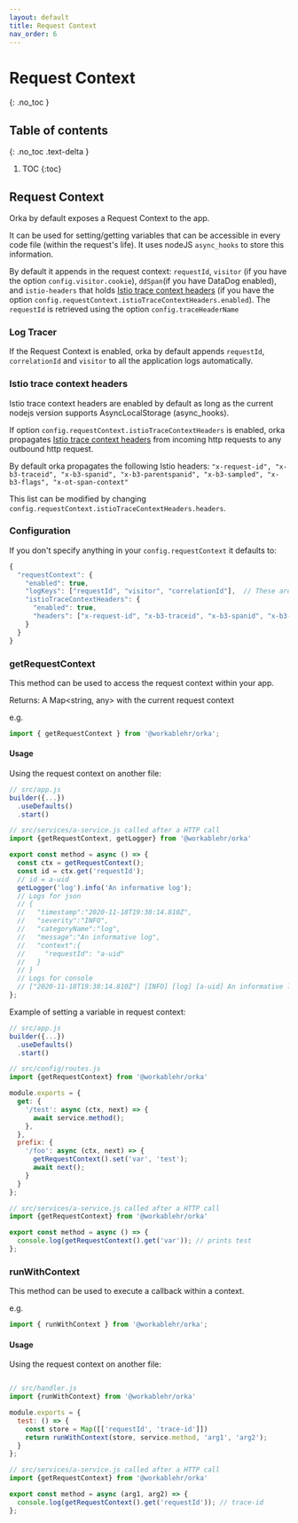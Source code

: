 ```yaml
---
layout: default
title: Request Context
nav_order: 6
---
```


# Request Context
{: .no_toc }

## Table of contents
{: .no_toc .text-delta }

1. TOC
{:toc}

## Request Context

Orka by default exposes a Request Context to the app.

It can be used for setting/getting variables that can be accessible in every code file (within the request's life). It uses nodeJS `async_hooks` to store this information.

By default it appends in the request context: `requestId`, `visitor` (if you have the option `config.visitor.cookie`), `ddSpan`(if you have DataDog enabled),
and `istio-headers` that holds [Istio trace context headers](https://istio.io/latest/docs/tasks/observability/distributed-tracing/overview/#trace-context-propagation) (if you have the option `config.requestContext.istioTraceContextHeaders.enabled`).
The `requestId` is retrieved using the option `config.traceHeaderName`

### Log Tracer

If the Request Context is enabled, orka by default appends `requestId`, `correlationId` and `visitor` to all the application logs automatically.

### Istio trace context headers

Istio trace context headers are enabled by default as long as the current nodejs version supports AsyncLocalStorage (async_hooks).

If option `config.requestContext.istioTraceContextHeaders` is enabled, orka propagates [Istio trace context headers](https://istio.io/latest/docs/tasks/observability/distributed-tracing/overview/#trace-context-propagation)
from incoming http requests to any outbound http request.

By default orka propagates the following Istio headers:
`"x-request-id", "x-b3-traceid", "x-b3-spanid", "x-b3-parentspanid", "x-b3-sampled", "x-b3-flags", "x-ot-span-context"`

This list can be modified by changing `config.requestContext.istioTraceContextHeaders.headers`.

### Configuration

If you don't specify anything in your `config.requestContext` it defaults to:

```js
{
  "requestContext": {
    "enabled": true,
    "logKeys": ["requestId", "visitor", "correlationId"],  // These are the keys that will be appended automatically to your logs
    "istioTraceContextHeaders": {
      "enabled": true,
      "headers": ["x-request-id", "x-b3-traceid", "x-b3-spanid", "x-b3-parentspanid", "x-b3-sampled", "x-b3-flags", "x-ot-span-context"]
    }
  }
}
```

### getRequestContext

This method can be used to access the request context within your app.

Returns:
A Map<string, any> with the current request context

e.g.

```js
import { getRequestContext } from '@workablehr/orka';
```

#### Usage

Using the request context on another file:

```js
// src/app.js
builder({...})
  .useDefaults()
  .start()

// src/services/a-service.js called after a HTTP call
import {getRequestContext, getLogger} from '@workablehr/orka'

export const method = async () => {
  const ctx = getRequestContext();
  const id = ctx.get('requestId');
  // id = a-uid
  getLogger('log').info('An informative log');
  // Logs for json
  // {
  //   "timestamp":"2020-11-18T19:38:14.810Z",
  //   "severity":"INFO",
  //   "categoryName":"log",
  //   "message":"An informative log",
  //   "context":{
  //     "requestId": "a-uid"
  //   }
  // }
  // Logs for console
  // ["2020-11-18T19:38:14.810Z"] [INFO] [log] [a-uid] An informative log
};
```

Example of setting a variable in request context:

```js
// src/app.js
builder({...})
  .useDefaults()
  .start()

// src/config/routes.js
import {getRequestContext} from '@workablehr/orka'

module.exports = {
  get: {
    '/test': async (ctx, next) => {
      await service.method();
    },
  },
  prefix: {
    '/foo': async (ctx, next) => {
      getRequestContext().set('var', 'test');
      await next();
    }
  }
};

// src/services/a-service.js called after a HTTP call
import {getRequestContext} from '@workablehr/orka'

export const method = async () => {
  console.log(getRequestContext().get('var')); // prints test
};
```

### runWithContext

This method can be used to execute a callback within a context.

e.g.

```js
import { runWithContext } from '@workablehr/orka';
```

#### Usage

Using the request context on another file:

```js

// src/handler.js
import {runWithContext} from '@workablehr/orka'

module.exports = {
  test: () => {
    const store = Map([['requestId', 'trace-id']])
    return runWithContext(store, service.method, 'arg1', 'arg2');
  }
};

// src/services/a-service.js called after a HTTP call
import {getRequestContext} from '@workablehr/orka'

export const method = async (arg1, arg2) => {
  console.log(getRequestContext().get('requestId')); // trace-id
};
```
